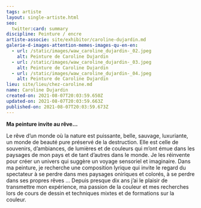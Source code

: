 ```yaml
---
tags: artiste
layout: single-artiste.html
seo:
  twitter:card: summary
discipline: Peinture / encre
artiste-associe: site/exhibitor/caroline-dujardin.md
galerie-d-images-attention-memes-images-qu-en-en:
  - url: /static/images/waw_caroline_dujardin-_02.jpeg
    alt: Peinture de Caroline Dujardin
  - url: /static/images/waw_caroline_dujardin-_03.jpeg
    alt: Peinture de Caroline Dujardin
  - url: /static/images/waw_caroline_dujardin-_04.jpeg
    alt: Peinture de Caroline Dujardin
lieu: site/lieu/chez-caroline.md
name: Caroline Dujardin
created-on: 2021-08-07T20:03:59.650Z
updated-on: 2021-08-07T20:03:59.663Z
published-on: 2021-08-07T20:03:59.673Z
---
```

**Ma peinture invite au rêve…**

Le rêve d’un monde où la nature est puissante, belle, sauvage, luxuriante, un monde de beauté pure préservé de la destruction.
Elle est celle de souvenirs, d’ambiances, de lumières et de couleurs qui m’ont émue dans les paysages de mon pays et de tant d’autres dans le monde. Je les réinvente pour créer un univers qui suggère un voyage sensoriel et imaginaire.
Dans ma peinture, je recherche une composition lyrique qui invite le regard du spectateur à se perdre dans mes paysages oniriques et colorés, à se perdre dans ses propres rêves … 
Depuis presque dix ans j’ai le plaisir de transmettre mon expérience, ma passion de la couleur et mes recherches lors de cours de dessin et techniques mixtes et de formations sur la couleur.